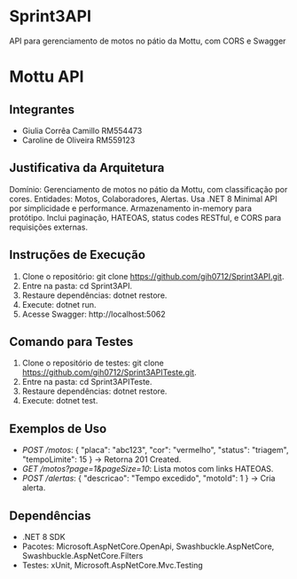 # Sprint3API
API para gerenciamento de motos no pátio da Mottu, com CORS e Swagger

# Mottu API

## Integrantes
- Giulia Corrêa Camillo RM554473
- Caroline de Oliveira RM559123

## Justificativa da Arquitetura
Domínio: Gerenciamento de motos no pátio da Mottu, com classificação por cores. Entidades: Motos, Colaboradores, Alertas. Usa .NET 8 Minimal API por simplicidade e performance. Armazenamento in-memory para protótipo. Inclui paginação, HATEOAS, status codes RESTful, e CORS para requisições externas.

## Instruções de Execução
1. Clone o repositório: git clone https://github.com/gih0712/Sprint3API.git.
2. Entre na pasta: cd Sprint3API.
3. Restaure dependências: dotnet restore.
4. Execute: dotnet run.
5. Acesse Swagger: http://localhost:5062
   
## Comando para Testes
1. Clone o repositório de testes: git clone https://github.com/gih0712/Sprint3APITeste.git.
2. Entre na pasta: cd Sprint3APITeste.
3. Restaure dependências: dotnet restore.
4. Execute: dotnet test.

## Exemplos de Uso
- *POST /motos*: { "placa": "abc123", "cor": "vermelho", "status": "triagem", "tempoLimite": 15 } → Retorna 201 Created.
- *GET /motos?page=1&pageSize=10*: Lista motos com links HATEOAS.
- *POST /alertas*: { "descricao": "Tempo excedido", "motoId": 1 } → Cria alerta.

## Dependências
- .NET 8 SDK
- Pacotes: Microsoft.AspNetCore.OpenApi, Swashbuckle.AspNetCore, Swashbuckle.AspNetCore.Filters
- Testes: xUnit, Microsoft.AspNetCore.Mvc.Testing
